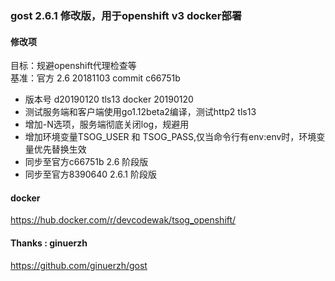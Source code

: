 

### gost 2.6.1 修改版，用于openshift v3 docker部署  


#### 修改项  

目标：规避openshift代理检查等  
基准：官方 2.6 20181103 commit c66751b  
- 版本号 d20190120 tls13 docker 20190120  
- 测试服务端和客户端使用go1.12beta2编译，测试http2 tls13  
- 增加-N选项，服务端彻底关闭log，规避用  
- 增加环境变量TSOG_USER 和 TSOG_PASS,仅当命令行有env:env时，环境变量优先替换生效  
- 同步至官方c66751b 2.6 阶段版  
- 同步至官方8390640 2.6.1 阶段版  

#### docker  
<https://hub.docker.com/r/devcodewak/tsog_openshift/>

#### Thanks : ginuerzh  
<https://github.com/ginuerzh/gost>  
  
  
  

